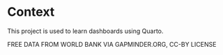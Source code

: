 # Context
This project is used to learn dashboards using Quarto.

FREE DATA FROM WORLD BANK VIA GAPMINDER.ORG, CC-BY LICENSE
